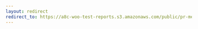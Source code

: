 ```yaml
---
layout: redirect
redirect_to: https://a8c-woo-test-reports.s3.amazonaws.com/public/pr-merge/40177/api/index.html
---
```

